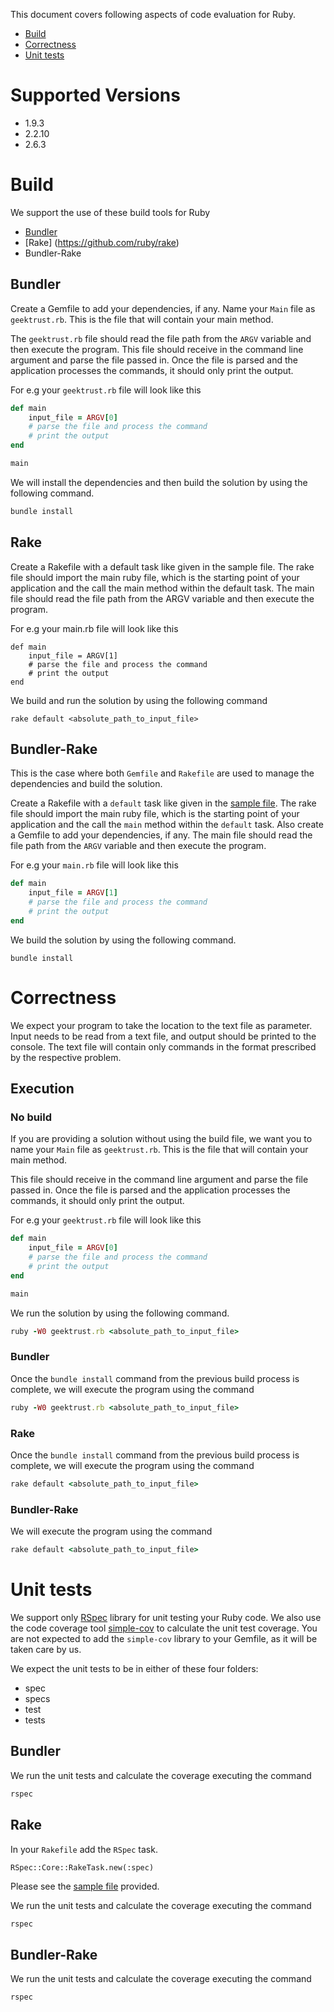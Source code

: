This document covers following aspects of code evaluation for Ruby.

* [Build](#build)
* [Correctness](#correctness)
* [Unit tests](#unit-tests)

# Supported Versions

* 1.9.3
* 2.2.10
* 2.6.3
# Build

We support the use of these build tools for Ruby

* [Bundler](https://bundler.io/v2.0/man/bundle-install.1.html)
* [Rake] (https://github.com/ruby/rake)
* Bundler-Rake

## Bundler
Create a Gemfile to add your dependencies, if any. Name your `Main` file as `geektrust.rb`. This is the file that will contain your main method.

The `geektrust.rb` file should read the file path from the `ARGV` variable and then execute the program. This file should receive in the command line argument and parse the file passed in. Once the file is parsed and the application processes the commands, it should only print the output.

For e.g your `geektrust.rb` file will look like this

```ruby
def main
    input_file = ARGV[0]
    # parse the file and process the command
    # print the output
end

main
```

We will install the dependencies and then build the solution by using the following command.

```ruby
bundle install
```

## Rake

Create a Rakefile with a default task like given in the sample file. The rake file should import the main ruby file, which is the starting point of your application and the call the main method within the default task. The main file should read the file path from the ARGV variable and then execute the program.

For e.g your main.rb file will look like this
```
def main
    input_file = ARGV[1]
    # parse the file and process the command
    # print the output
end
```
We build and run the solution by using the following command
```
rake default <absolute_path_to_input_file>
```
## Bundler-Rake

This is the case where both `Gemfile` and `Rakefile` are used to manage the dependencies and build the solution.

Create a Rakefile with a `default` task like given in the [sample file](https://raw.githubusercontent.com/geektrust/coding-problem-artefacts/master/Ruby/Rakefile). The rake file should import the main ruby file, which is the starting point of your application and the call the `main` method within the `default` task. Also create a Gemfile to add your dependencies, if any. The main file should read the file path from the `ARGV` variable and then execute the program. 

For e.g your `main.rb` file will look like this

```ruby
def main
    input_file = ARGV[1]
    # parse the file and process the command
    # print the output
end
```

We build the solution by using the following command.

```
bundle install
```

# Correctness

We expect your program to take the location to the text file as parameter. Input needs to be read from a text file, and output should be printed to the console. The text file will contain only commands in the format prescribed by the respective problem.

## Execution
### No build

If you are providing a solution without using the build file, we want you to name your `Main` file as `geektrust.rb`. This is the file that will contain your main method.

This file should receive in the command line argument and parse the file passed in. Once the file is parsed and the application processes the commands, it should only print the output.

For e.g your `geektrust.rb` file will look like this

```ruby
def main
    input_file = ARGV[0]
    # parse the file and process the command
    # print the output
end

main
```

We run the solution by using the following command.

```ruby
ruby -W0 geektrust.rb <absolute_path_to_input_file>
```

### Bundler

Once the `bundle install` command from the previous build process is complete, we will execute the program using the command

```ruby
ruby -W0 geektrust.rb <absolute_path_to_input_file>
```

### Rake

Once the `bundle install` command from the previous build process is complete, we will execute the program using the command

```ruby
rake default <absolute_path_to_input_file>
```
### Bundler-Rake

We will execute the program using the command

```ruby
rake default <absolute_path_to_input_file>
```

# Unit tests

We support only [RSpec](https://rspec.info/) library for unit testing your Ruby code. We also use the code coverage tool [simple-cov](https://github.com/simplecov-ruby/simplecov) to calculate the unit test coverage. You are not expected to add the `simple-cov` library to your Gemfile, as it will be taken care by us. 

We expect the unit tests to be in either of these four folders:
* spec
* specs
* test
* tests

## Bundler

We run the unit tests and calculate the coverage executing the command 

```ruby
rspec
```

## Rake

In your `Rakefile` add the `RSpec` task. 

```
RSpec::Core::RakeTask.new(:spec)
```

Please see the [sample file](https://raw.githubusercontent.com/geektrust/coding-problem-artefacts/master/Ruby/Rakefile) provided.


We run the unit tests and calculate the coverage executing the command 

```ruby
rspec
```

## Bundler-Rake

We run the unit tests and calculate the coverage executing the command 

```ruby
rspec
```